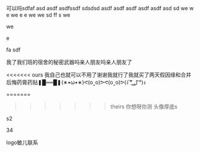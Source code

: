 可以吗sdfaf
asd
asdf
asdfssdf
sdsdsd
asdf
asdf
asdf
asdf
asdf
asd
sd
we
w
e
we
e
e
we
we
sd
ff
s
we

we


e

fa
sdf

我了我们班的宿舍的秘密武器吗亲人朋友吗亲人朋友了

<<<<<<< ours
我自己也就可以不用了谢谢我就行了我就买了两天假因缘和合并后悔药膏药贴❚█══█❚(∗•ω•∗)ᕙ(o‸o)ᕗᕙ(o‸o)ᕗ(ง ͠° ͟ل͜ ͡°)ง


=======
>>>>>>> theirs
你想呀你测
头像厚底s


s2

34



logo敏儿联系